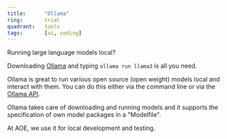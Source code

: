 ```yaml
---
title:      "Ollama"
ring:       trial
quadrant:   tools
tags:       [ai, coding]
---
```


Running large language models local?

Downloading [Ollama](https://ollama.com/download) and typing `ollama run llama3` is all you need.

Ollama is great to run various open source (open weight) models local and interact with them. You can do this either via the command line or via the [Ollama API](https://github.com/ollama/ollama/blob/main/docs/api.md).

Ollama takes care of downloading and running models and it supports the specification of own model packages in a "Modelfile".

At AOE, we use it for local development and testing.
